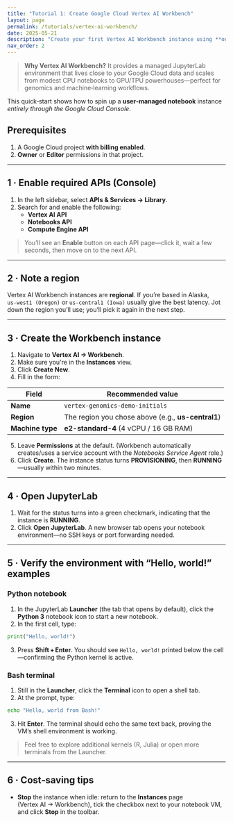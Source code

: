 ```yaml
---
title: "Tutorial 1: Create Google Cloud Vertex AI Workbench"
layout: page
permalink: /tutorials/vertex-ai-workbench/
date: 2025-05-21
description: "Create your first Vertex AI Workbench instance using **only** the Google Cloud Console."
nav_order: 2
---
```


> **Why Vertex AI Workbench?** It provides a managed JupyterLab environment that lives close to your Google Cloud data and scales from modest CPU notebooks to GPU/TPU powerhouses—perfect for genomics and machine‑learning workflows.

This quick‑start shows how to spin up a **user‑managed notebook** instance *entirely through the Google Cloud Console*.

## Prerequisites

1. A Google Cloud project **with billing enabled**.
2. **Owner** or **Editor** permissions in that project.

---

## 1 · Enable required APIs (Console)

1. In the left sidebar, select **APIs & Services → Library**.
2. Search for and enable the following:
   - **Vertex AI API**
   - **Notebooks API**
   - **Compute Engine API**

> You’ll see an **Enable** button on each API page—click it, wait a few seconds, then move on to the next API.

---

## 2 · Note a region

Vertex AI Workbench instances are **regional**. If you’re based in Alaska, `us‑west1 (Oregon)` or `us‑central1 (Iowa)` usually give the best latency. Jot down the region you’ll use; you’ll pick it again in the next step.

---

## 3 · Create the Workbench instance

1. Navigate to **Vertex AI → Workbench**.
2. Make sure you're in the **Instances** view.
3. Click **Create New**.
4. Fill in the form:

| Field            | Recommended value                                  |
| ---------------- | -------------------------------------------------- |
| **Name**         | `vertex-genomics-demo-initials`                    |
| **Region**       | The region you chose above (e.g., **us-central1**) |
| **Machine type** | **e2-standard-4** (4 vCPU / 16 GB RAM)             |

5. Leave **Permissions** at the default. (Workbench automatically creates/uses a service account with the *Notebooks Service Agent* role.)
6. Click **Create**. The instance status turns **PROVISIONING**, then **RUNNING**—usually within two minutes.

---

## 4 · Open JupyterLab

1. Wait for the status turns into a green checkmark, indicating that the instance is **RUNNING**.
2. Click **Open JupyterLab**. A new browser tab opens your notebook environment—no SSH keys or port forwarding needed.

---

## 5 · Verify the environment with “Hello, world!” examples

### Python notebook

1. In the JupyterLab **Launcher** (the tab that opens by default), click the **Python 3** notebook icon to start a new notebook.  
2. In the first cell, type:

```python
print("Hello, world!")
```

3. Press **Shift + Enter**. You should see `Hello, world!` printed below the cell—confirming the Python kernel is active.

### Bash terminal

1. Still in the **Launcher**, click the **Terminal** icon to open a shell tab.  
2. At the prompt, type:

```bash
echo "Hello, world from Bash!"
```

3. Hit **Enter**. The terminal should echo the same text back, proving the VM’s shell environment is working.

> Feel free to explore additional kernels (R, Julia) or open more terminals from the Launcher.

---

## 6 · Cost‑saving tips

- **Stop** the instance when idle: return to the **Instances** page (Vertex AI → Workbench), tick the checkbox next to your notebook VM, and click **Stop** in the toolbar.

